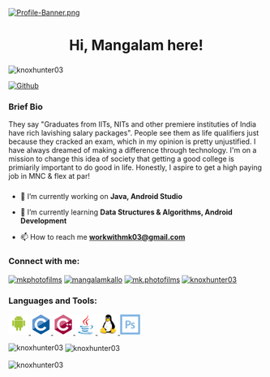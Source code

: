 [![Profile-Banner.png](https://i.postimg.cc/d3j0k7pv/Profile-Banner.png)](https://postimg.cc/1V4SbzyY)
<h1 align="center">Hi, Mangalam here!</h1>
<h3 align="center"></h3>

<p align="left"> <img src="https://komarev.com/ghpvc/?username=knoxhunter03&label=Profile%20views&color=0e75b6&style=flat" alt="knoxhunter03" /> </p>

[![Github](https://img.shields.io/github/followers/knoxhunter03?label=Follow&style=social)](https://github.com/knoxhunter03?tab=followers)

<h3 align="left">Brief Bio</h3>
They say "Graduates from IITs, NITs and other premiere instituties of India have rich lavishing salary packages". People see them as life qualifiers just because they cracked an exam, which in my opinion is pretty unjustified.  
I have always dreamed of making a difference through technology. I'm on a mission to change this idea of society that getting a good college is primiarily important to do good in life. Honestly, I aspire to get a high paying job in MNC & flex at par!

<h3 align="left"></h3> 

- 🔭 I’m currently working on **Java, Android Studio**

- 🌱 I’m currently learning **Data Structures & Algorithms, Android Development**

- 📫 How to reach me **workwithmk03@gmail.com**

<h3 align="left">Connect with me:</h3>
<p align="left">
<a href="https://twitter.com/mkphotofilms" target="blank"><img align="center" src="https://raw.githubusercontent.com/rahuldkjain/github-profile-readme-generator/master/src/images/icons/Social/twitter.svg" alt="mkphotofilms" height="30" width="40" /></a>
<a href="https://linkedin.com/in/mangalamkallo" target="blank"><img align="center" src="https://raw.githubusercontent.com/rahuldkjain/github-profile-readme-generator/master/src/images/icons/Social/linked-in-alt.svg" alt="mangalamkallo" height="30" width="40" /></a>
<a href="https://instagram.com/mk.photofilms" target="blank"><img align="center" src="https://raw.githubusercontent.com/rahuldkjain/github-profile-readme-generator/master/src/images/icons/Social/instagram.svg" alt="mk.photofilms" height="30" width="40" /></a>
<a href="https://www.hackerrank.com/knoxhunter03" target="blank"><img align="center" src="https://raw.githubusercontent.com/rahuldkjain/github-profile-readme-generator/master/src/images/icons/Social/hackerrank.svg" alt="knoxhunter03" height="30" width="40" /></a>
</p>

<h3 align="left">Languages and Tools:</h3>
<p align="left"> <a href="https://developer.android.com" target="_blank" rel="noreferrer"> <img src="https://raw.githubusercontent.com/devicons/devicon/master/icons/android/android-original-wordmark.svg" alt="android" width="40" height="40"/> </a> <a href="https://www.cprogramming.com/" target="_blank" rel="noreferrer"> <img src="https://raw.githubusercontent.com/devicons/devicon/master/icons/c/c-original.svg" alt="c" width="40" height="40"/> </a> <a href="https://www.w3schools.com/cpp/" target="_blank" rel="noreferrer"> <img src="https://raw.githubusercontent.com/devicons/devicon/master/icons/cplusplus/cplusplus-original.svg" alt="cplusplus" width="40" height="40"/> </a> <a href="https://www.java.com" target="_blank" rel="noreferrer"> <img src="https://raw.githubusercontent.com/devicons/devicon/master/icons/java/java-original.svg" alt="java" width="40" height="40"/> </a> <a href="https://www.linux.org/" target="_blank" rel="noreferrer"> <img src="https://raw.githubusercontent.com/devicons/devicon/master/icons/linux/linux-original.svg" alt="linux" width="40" height="40"/> </a> <a href="https://www.photoshop.com/en" target="_blank" rel="noreferrer"> <img src="https://raw.githubusercontent.com/devicons/devicon/master/icons/photoshop/photoshop-line.svg" alt="photoshop" width="40" height="40"/> </a> </p>

<p><img align="left" src="https://github-readme-stats.vercel.app/api/top-langs?username=knoxhunter03&show_icons=true&locale=en&layout=compact" alt="knoxhunter03" /></p>

<p>&nbsp;<img align="center" src="https://github-readme-stats.vercel.app/api?username=knoxhunter03&show_icons=true&locale=en" alt="knoxhunter03" /></p>

<p><img align="center" src="https://github-readme-streak-stats.herokuapp.com/?user=knoxhunter03&" alt="knoxhunter03" /></p>
